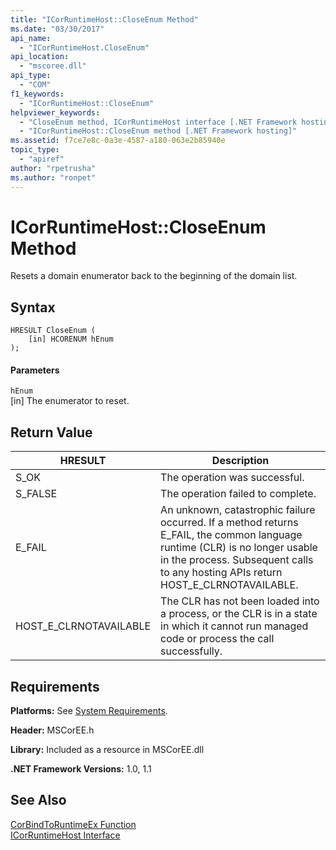```yaml
---
title: "ICorRuntimeHost::CloseEnum Method"
ms.date: "03/30/2017"
api_name: 
  - "ICorRuntimeHost.CloseEnum"
api_location: 
  - "mscoree.dll"
api_type: 
  - "COM"
f1_keywords: 
  - "ICorRuntimeHost::CloseEnum"
helpviewer_keywords: 
  - "CloseEnum method, ICorRuntimeHost interface [.NET Framework hosting]"
  - "ICorRuntimeHost::CloseEnum method [.NET Framework hosting]"
ms.assetid: f7ce7e8c-0a3e-4587-a180-063e2b85940e
topic_type: 
  - "apiref"
author: "rpetrusha"
ms.author: "ronpet"
---
```

# ICorRuntimeHost::CloseEnum Method
Resets a domain enumerator back to the beginning of the domain list.  

## Syntax  

```  
HRESULT CloseEnum (  
    [in] HCORENUM hEnum  
);  
```  

#### Parameters  
 `hEnum`  
 [in] The enumerator to reset.  

## Return Value  


|HRESULT|Description|  
|-------------|-----------------|  
|S_OK|The operation was successful.|  
|S_FALSE|The operation failed to complete.|  
|E_FAIL|An unknown, catastrophic failure occurred. If a method returns E_FAIL, the common language runtime (CLR) is no longer usable in the process. Subsequent calls to any hosting APIs return HOST_E_CLRNOTAVAILABLE.|  
|HOST_E_CLRNOTAVAILABLE|The CLR has not been loaded into a process, or the CLR is in a state in which it cannot run managed code or process the call successfully.|  

## Requirements  
 **Platforms:** See [System Requirements](../../../../docs/framework/get-started/system-requirements.md).  

 **Header:** MSCorEE.h  

 **Library:** Included as a resource in MSCorEE.dll  

 **.NET Framework Versions:** 1.0, 1.1  

## See Also  
 [CorBindToRuntimeEx Function](../../../../docs/framework/unmanaged-api/hosting/corbindtoruntimeex-function.md)  
 [ICorRuntimeHost Interface](../../../../docs/framework/unmanaged-api/hosting/icorruntimehost-interface.md)
